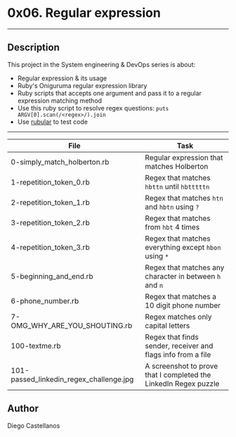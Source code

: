 # 0x06. Regular expression
---
## Description

This project in the System engineering & DevOps series is about:
* Regular expression & its usage
* Ruby's Oniguruma regular expression library
* Ruby scripts that accepts one argument and pass it to a regular expression matching method
* Use this ruby script to resolve regex questions: `puts ARGV[0].scan(/<regex>/).join`
* Use [rubular](http://rubular.com/) to test code

---
File|Task
---|---
0-simply_match_holberton.rb | Regular expression that matches Holberton
1-repetition_token_0.rb | Regex that matches `hbttn` until `hbtttttn`
2-repetition_token_1.rb | Regex that matches `htn` and `hbtn` using `?`
3-repetition_token_2.rb | Regex that matches from `hbt` 4 times
4-repetition_token_3.rb | Regex that matches everything except `hbon` using `*`
5-beginning_and_end.rb | Regex that matches any character in between `h` and `n`
6-phone_number.rb | Regex that matches a 10 digit phone number
7-OMG_WHY_ARE_YOU_SHOUTING.rb | Regex matches only capital letters
100-textme.rb | Regex that finds sender, receiver and flags info from a file
101-passed_linkedin_regex_challenge.jpg | A screenshot to prove that I completed the LinkedIn Regex puzzle


## Author
Diego Castellanos
